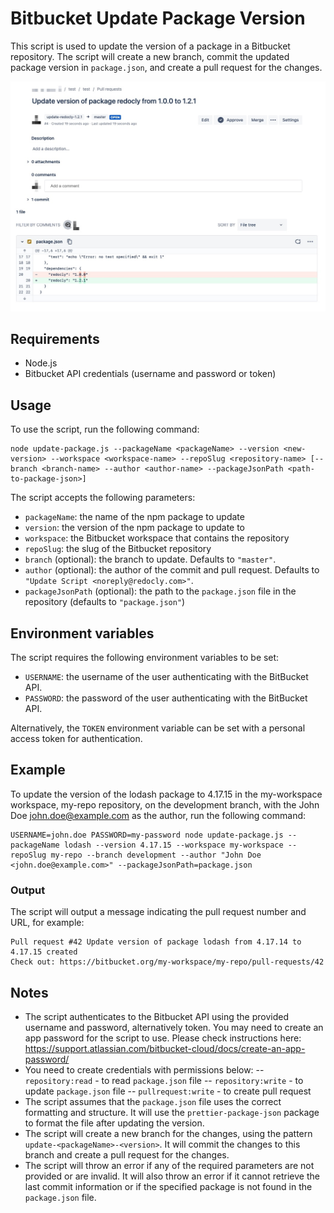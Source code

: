 # Bitbucket Update Package Version

This script is used to update the version of a package in a Bitbucket repository. The script will create a new branch, commit the updated package version in `package.json`, and create a pull request for the changes.

![preview](screenshoot.jpeg)

## Requirements

- Node.js
- Bitbucket API credentials (username and password or token)

## Usage

To use the script, run the following command:

    node update-package.js --packageName <packageName> --version <new-version> --workspace <workspace-name> --repoSlug <repository-name> [--branch <branch-name> --author <author-name> --packageJsonPath <path-to-package-json>]

The script accepts the following parameters:

- `packageName`: the name of the npm package to update
- `version`: the version of the npm package to update to
- `workspace`: the Bitbucket workspace that contains the repository
- `repoSlug`: the slug of the Bitbucket repository
- `branch` (optional): the branch to update. Defaults to `"master"`.
- `author` (optional): the author of the commit and pull request. Defaults to `"Update Script <noreply@redocly.com>"`.
- `packageJsonPath` (optional): the path to the `package.json` file in the repository (defaults to `"package.json"`)

## Environment variables

The script requires the following environment variables to be set:

- `USERNAME`: the username of the user authenticating with the BitBucket API.
- `PASSWORD`: the password of the user authenticating with the BitBucket API.

Alternatively, the `TOKEN` environment variable can be set with a personal access token for authentication.

## Example

To update the version of the lodash package to 4.17.15 in the my-workspace workspace, my-repo repository, on the development branch, with the John Doe <john.doe@example.com> as the author, run the following command:

    USERNAME=john.doe PASSWORD=my-password node update-package.js --packageName lodash --version 4.17.15 --workspace my-workspace --repoSlug my-repo --branch development --author "John Doe <john.doe@example.com>" --packageJsonPath=package.json

### Output

The script will output a message indicating the pull request number and URL, for example:

    Pull request #42 Update version of package lodash from 4.17.14 to 4.17.15 created
    Check out: https://bitbucket.org/my-workspace/my-repo/pull-requests/42

## Notes

- The script authenticates to the Bitbucket API using the provided username and password, alternatively token. You may need to create an app password for the script to use. Please check instructions here: <https://support.atlassian.com/bitbucket-cloud/docs/create-an-app-password/>
- You need to create credentials with permissions below:
-- `repository:read` - to read `package.json` file
-- `repository:write` - to update `package.json` file
-- `pullrequest:write` - to create pull request
- The script assumes that the `package.json` file uses the correct formatting and structure. It will use the `prettier-package-json` package to format the file after updating the version.
- The script will create a new branch for the changes, using the pattern `update-<packageName>-<version>`. It will commit the changes to this branch and create a pull request for the changes.
- The script will throw an error if any of the required parameters are not provided or are invalid. It will also throw an error if it cannot retrieve the last commit information or if the specified package is not found in the `package.json` file.
